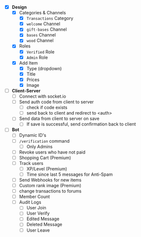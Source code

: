 - [x] **Design**
  - [x] Categories & Channels
      - [x] `Transactions` Category
      - [x] `welcome` Channel
      - [x] `gift-bases` Channel
      - [x] `bases` Channel
      - [x] `wood` Channel
  - [x] Roles
      - [x] `Verified` Role
      - [x] `Admin` Role
  - [x] Add Item
      - [x] Type (dropdown)
      - [x] Title
      - [x] Prices
      - [x] Image
- [ ] **Client-Server**
  - [ ] Connect with socket.io
  - [ ] Send auth code from client to server
      - [ ] check if code exists
      - [ ] send back to client and redirect to \<auth\>
  - [ ] Send data from client to server on save
    - [ ] If save is successful, send confirmation back to client
- [ ] **Bot**
  - [ ] Dynamic ID's
  - [ ] `/verification` command
    - [ ] Only Admins
  - [ ] Revoke users who have not paid
  - [ ] Shopping Cart (Premium)
  - [ ] Track users
    - [ ] XP/Level (Premium)
    - [ ] Time since last 5 messages for Anti-Spam
  - [ ] Send Webhooks for new items
  - [ ] Custom rank image (Premium)
  - [ ] change transactions to forums
  - [ ] Member Count
  - [ ] Audit Logs
    - [ ] User Join
    - [ ] User Verify
    - [ ] Edited Message
    - [ ] Deleted Message
    - [ ] User Leave